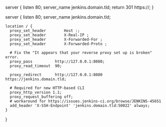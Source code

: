 server {
    listen 80;
    server_name jenkins.domain.tld;
    return 301 https://;
}
 
server {
    listen 80;
    server_name jenkins.domain.tld;
     
    location / {
      proxy_set_header        Host :;
      proxy_set_header        X-Real-IP ;
      proxy_set_header        X-Forwarded-For ;
      proxy_set_header        X-Forwarded-Proto ;
 
      # Fix the "It appears that your reverse proxy set up is broken" error.
      proxy_pass          http://127.0.0.1:8080;
      proxy_read_timeout  90;
 
      proxy_redirect      http://127.0.0.1:8080 https://jenkins.domain.tld;
  
      # Required for new HTTP-based CLI
      proxy_http_version 1.1;
      proxy_request_buffering off;
      # workaround for https://issues.jenkins-ci.org/browse/JENKINS-45651
      add_header 'X-SSH-Endpoint' 'jenkins.domain.tld:50022' always;
    }
  }
